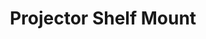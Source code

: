 ---
title:  Projector Shelf Mount
layout: post
excerpt: A mount for a projector underneath a shelf with a tilt swivel joint.
permalink: /projects/projector_mount

img:
    src: /assets/projects/projector_mount/projector.svg
    alt: A CAD model of a 3D printable mount for a common LED light onto a helmet.
    class: invertable

social_image: /assets/projects/projector_mount/projector.png
---